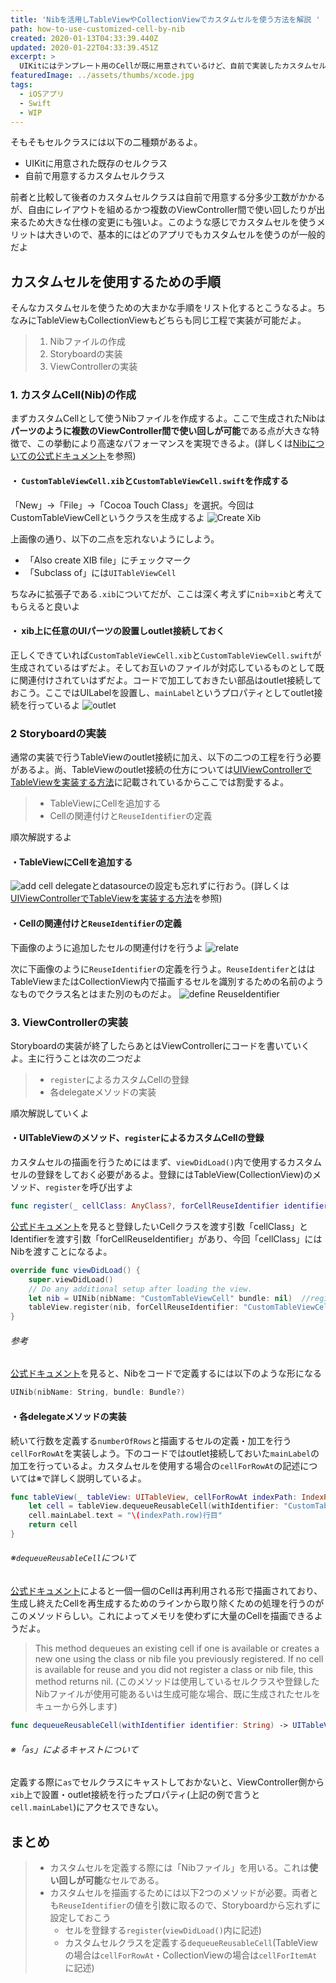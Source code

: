 ```yaml
---
title: 'Nibを活用しTableViewやCollectionViewでカスタムセルを使う方法を解説 '
path: how-to-use-customized-cell-by-nib
created: 2020-01-13T04:33:39.440Z
updated: 2020-01-22T04:33:39.451Z
excerpt: >
  UIKitにはテンプレート用のCellが既に用意されているけど、自前で実装したカスタムセルを使用することでより柔軟な実装が可能になるよ。そんなカスタムセルの使い方を今回はTableViewを例に解説するよ。
featuredImage: ../assets/thumbs/xcode.jpg
tags:
  - iOSアプリ
  - Swift
  - WIP
---
```

そもそもセルクラスには以下の二種類があるよ。

- UIKitに用意された既存のセルクラス
- 自前で用意するカスタムセルクラス

前者と比較して後者のカスタムセルクラスは自前で用意する分多少工数がかかるが、自由にレイアウトを組めるかつ複数のViewController間で使い回したりが出来るため大きな仕様の変更にも強いよ。このような感じでカスタムセルを使うメリットは大きいので、基本的にはどのアプリでもカスタムセルを使うのが一般的だよ

## カスタムセルを使用するための手順
そんなカスタムセルを使うための大まかな手順をリスト化するとこうなるよ。ちなみにTableViewもCollectionViewもどちらも同じ工程で実装が可能だよ。

>  1. Nibファイルの作成
>  2. Storyboardの実装
>  3. ViewControllerの実装

### 1. カスタムCell(Nib)の作成
まずカスタムCellとして使うNibファイルを作成するよ。ここで生成されたNibは**パーツのように複数のViewController間で使い回しが可能**である点が大きな特徴で、この挙動により高速なパフォーマンスを実現できるよ。(詳しくは[Nibについての公式ドキュメント](https://developer.apple.com/documentation/uikit/uinib)を参照)

#### ・ `CustomTableViewCell.xib`と`CustomTableViewCell.swift`を作成する
「New」→「File」→「Cocoa Touch Class」を選択。今回はCustomTableViewCellというクラスを生成するよ
![Create Xib](https://i.gyazo.com/c1f795c5dfb6fd6762779a59d18c90f2.png)

上画像の通り、以下の二点を忘れないようにしよう。
- 「Also create XIB file」にチェックマーク
- 「Subclass of」には`UITableViewCell`

ちなみに拡張子である`.xib`についてだが、ここは深く考えずに`nib`=`xib`と考えてもらえると良いよ

#### ・ xib上に任意のUIパーツの設置しoutlet接続しておく
正しくできていれば`CustomTableViewCell.xib`と`CustomTableViewCell.swift`が生成されているはずだよ。そしてお互いのファイルが対応しているものとして既に関連付けされていはずだよ。コードで加工しておきたい部品はoutlet接続しておこう。ここではUILabelを設置し、`mainLabel`というプロパティとしてoutlet接続を行っているよ
![outlet](https://i.gyazo.com/839a69fdf47a6c58938db5ed5c6697db.png)

### 2 Storyboardの実装
通常の実装で行うTableViewのoutlet接続に加え、以下の二つの工程を行う必要があるよ。尚、TableViewのoutlet接続の仕方については[UIViewControllerでTableViewを実装する方法](https://saku-program.com/how-to-use-tableview#%E6%89%8B%E9%A0%861-%E9%96%A2%E9%80%A3%E4%BB%98%E3%81%91%E3%81%A8outlet%E6%8E%A5%E7%B6%9A)に記載されているからここでは割愛するよ。

> - TableViewにCellを追加する
> - Cellの関連付けと`ReuseIdentifier`の定義

順次解説するよ

#### ・TableViewにCellを追加する
![add cell](https://i.gyazo.com/1db7ff0f5bf7a141c243c9cc8a626214.png)
delegateとdatasourceの設定も忘れずに行おう。(詳しくは[UIViewControllerでTableViewを実装する方法](https://saku-program.com/how-to-use-tableview#%E6%89%8B%E9%A0%864-delegate%E3%81%AE%E8%A8%AD%E5%AE%9A)を参照)

#### ・Cellの関連付けと`ReuseIdentifier`の定義
下画像のように追加したセルの関連付けを行うよ
![relate](https://i.gyazo.com/7b61423c6688210c0602797bed692b03.png)

次に下画像のように`ReuseIdentifier`の定義を行うよ。`ReuseIdentifer`とははTableViewまたはCollectionView内で描画するセルを識別するための名前のようなものでクラス名とはまた別のものだよ。
![define ReuseIdentifier](https://i.gyazo.com/7259a629190d753a469d6b5b906a34c6.png)


### 3. ViewControllerの実装
Storyboardの実装が終了したらあとはViewControllerにコードを書いていくよ。主に行うことは次の二つだよ

> - `register`によるカスタムCellの登録
> - 各delegateメソッドの実装

順次解説していくよ

#### ・UITableViewのメソッド、`register`によるカスタムCellの登録
カスタムセルの描画を行うためにはまず、`viewDidLoad()`内で使用するカスタムセルの登録をしておく必要があるよ。登録にはTableView(CollectionView)のメソッド、`register`を呼び出すよ


```swift
func register(_ cellClass: AnyClass?, forCellReuseIdentifier identifier: String)
```

[公式ドキュメント](https://developer.apple.com/documentation/uikit/uitableview/1614888-register)を見ると登録したいCellクラスを渡す引数「cellClass」とIdentifierを渡す引数「forCellReuseIdentifier」があり、今回「cellClass」にはNibを渡すことになるよ。

```swift
override func viewDidLoad() {
    super.viewDidLoad()
    // Do any additional setup after loading the view.
    let nib = UINib(nibName: "CustomTableViewCell" bundle: nil)  //register()の引数に渡す定数「nib」を定義
    tableView.register(nib, forCellReuseIdentifier: "CustomTableViewCell")  //ココ
}
```

###### 参考
[公式ドキュメント](https://developer.apple.com/documentation/uikit/uinib/1614138-init)を見ると、Nibをコードで定義するには以下のような形になる

``` swift
UINib(nibName: String, bundle: Bundle?)
```



#### ・各delegateメソッドの実装
続いて行数を定義する`numberOfRows`と描画するセルの定義・加工を行う`cellForRowAt`を実装しよう。下のコードではoutlet接続しておいた`mainLabel`の加工を行っているよ。カスタムセルを使用する場合の`cellForRowAt`の記述については※で詳しく説明しているよ。

``` swift
func tableView(_ tableView: UITableView, cellForRowAt indexPath: IndexPath) -> UITableViewCell {
    let cell = tableView.dequeueReusableCell(withIdentifier: "CustomTableViewCell", for: indexPath) as! CustomTableViewCell 
    cell.mainLabel.text = "\(indexPath.row)行目"   
    return cell
}
```

###### ※`dequeueReusableCell`について
[公式ドキュメント](https://developer.apple.com/documentation/uikit/uitableview/1614891-dequeuereusablecell)によると一個一個のCellは再利用される形で描画されており、生成し終えたCellを再生成するためのラインから取り除くための処理を行うのがこのメソッドらしい。これによってメモリを使わずに大量のCellを描画できるようだよ。
> This method dequeues an existing cell if one is available or creates a new one using the class or nib file you previously registered. If no cell is available for reuse and you did not register a class or nib file, this method returns nil.
> (このメソッドは使用しているセルクラスや登録したNibファイルが使用可能あるいは生成可能な場合、既に生成されたセルをキューから外します)

``` swift
func dequeueReusableCell(withIdentifier identifier: String) -> UITableViewCell?
```

###### ※「`as`」によるキャストについて
定義する際に`as`でセルクラスにキャストしておかないと、ViewController側から`xib`上で設置・outlet接続を行ったプロパティ(上記の例で言うと`cell.mainLabel`)にアクセスできない。

## まとめ
> - カスタムセルを定義する際には「Nibファイル」を用いる。これは**使い回しが可能**なセルである。
> - カスタムセルを描画するためには以下2つのメソッドが必要。両者とも`ReuseIdentifier`の値を引数に取るので、Storyboardから忘れずに設定しておこう
>   - セルを登録する`register`(`viewDidLoad()`内に記述)
>   - カスタムセルクラスを定義する`dequeueReusableCell`(TableViewの場合は`cellForRowAt`・CollectionViewの場合は`cellForItemAt`に記述)